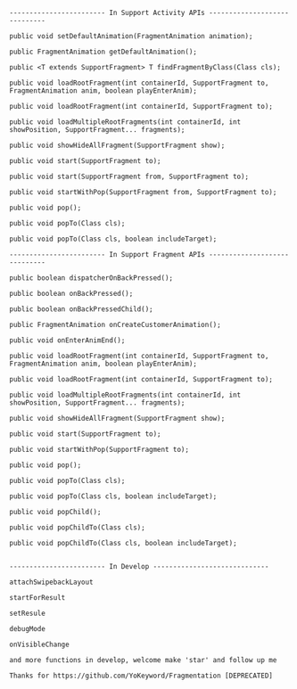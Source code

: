     ------------------------ In Support Activity APIs -----------------------------
        
    public void setDefaultAnimation(FragmentAnimation animation);

    public FragmentAnimation getDefaultAnimation();

    public <T extends SupportFragment> T findFragmentByClass(Class cls);

    public void loadRootFragment(int containerId, SupportFragment to, FragmentAnimation anim, boolean playEnterAnim);

    public void loadRootFragment(int containerId, SupportFragment to);

    public void loadMultipleRootFragments(int containerId, int showPosition, SupportFragment... fragments);

    public void showHideAllFragment(SupportFragment show);

    public void start(SupportFragment to);

    public void start(SupportFragment from, SupportFragment to);

    public void startWithPop(SupportFragment from, SupportFragment to);

    public void pop();

    public void popTo(Class cls);

    public void popTo(Class cls, boolean includeTarget);
    
    ------------------------ In Support Fragment APIs -----------------------------
    
    public boolean dispatcherOnBackPressed();

    public boolean onBackPressed();

    public boolean onBackPressedChild();

    public FragmentAnimation onCreateCustomerAnimation();

    public void onEnterAnimEnd();

    public void loadRootFragment(int containerId, SupportFragment to, FragmentAnimation anim, boolean playEnterAnim);

    public void loadRootFragment(int containerId, SupportFragment to);

    public void loadMultipleRootFragments(int containerId, int showPosition, SupportFragment... fragments);

    public void showHideAllFragment(SupportFragment show);

    public void start(SupportFragment to);

    public void startWithPop(SupportFragment to);

    public void pop();

    public void popTo(Class cls);

    public void popTo(Class cls, boolean includeTarget);

    public void popChild();

    public void popChildTo(Class cls);

    public void popChildTo(Class cls, boolean includeTarget);
 
 
    ------------------------ In Develop -----------------------------
    
    attachSwipebackLayout
    
    startForResult
    
    setResule
    
    debugMode
    
    onVisibleChange
    
    and more functions in develop, welcome make 'star' and follow up me
    
    Thanks for https://github.com/YoKeyword/Fragmentation [DEPRECATED] 
